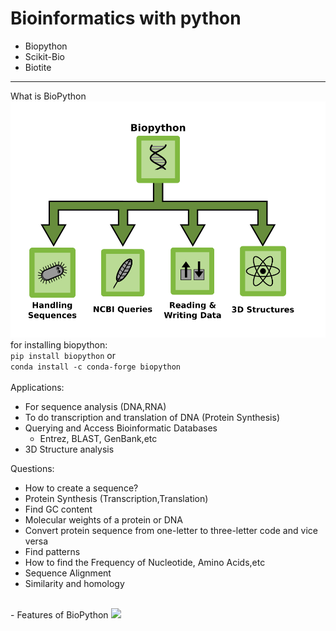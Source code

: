 # Bioinformatics with python

- Biopython
- Scikit-Bio
- Biotite
---
What is BioPython
<img src="imgs/biopythonoverview.png"><br/>
for installing biopython:<br/>
```pip install biopython```
or <br/>
```conda install -c conda-forge biopython```<br/><br/>
Applications:
- For sequence analysis (DNA,RNA)
- To do transcription and translation of DNA (Protein Synthesis)
- Querying and Access Bioinformatic Databases
  - Entrez, BLAST, GenBank,etc
- 3D Structure analysis

Questions:
- How to create a sequence?
- Protein Synthesis (Transcription,Translation)
- Find GC content
- Molecular weights of a protein or DNA
- Convert protein sequence from one-letter to three-letter code and vice versa
- Find patterns
- How to find the Frequency of Nucleotide, Amino Acids,etc
- Sequence Alignment
- Similarity and homology
<br/>
- Features of BioPython
<img src="imgs/Biopython_featuresdiagram.png">

